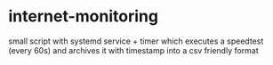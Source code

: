 # internet-monitoring
small script with systemd service + timer which executes a speedtest (every 60s) and archives it with timestamp into a csv friendly format
